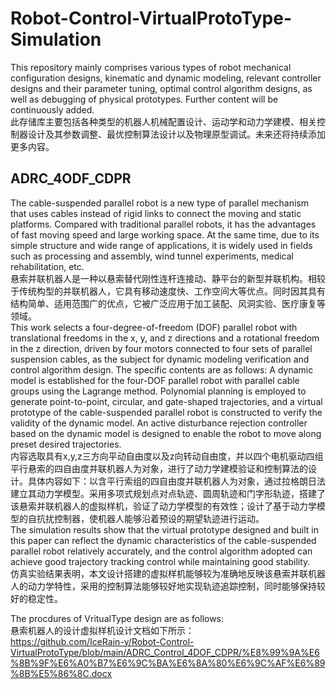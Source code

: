 # Robot-Control-VirtualProtoType-Simulation
This repository mainly comprises various types of robot mechanical configuration designs, kinematic and dynamic modeling, relevant controller designs and their parameter tuning, optimal control algorithm designs, as well as debugging of physical prototypes.  Further content will be continuously added.  
此存储库主要包括各种类型的机器人机械配置设计、运动学和动力学建模、相关控制器设计及其参数调整、最优控制算法设计以及物理原型调试。未来还将持续添加更多内容。  
## ADRC_4ODF_CDPR
   The cable-suspended parallel robot is a new type of parallel mechanism that uses cables instead of rigid links to connect the moving and static platforms. Compared with traditional parallel robots, it has the advantages of fast moving speed and large working space. At the same time, due to its simple structure and wide range of applications, it is widely used in fields such as processing and assembly, wind tunnel experiments, medical rehabilitation, etc.   
悬索并联机器人是一种以悬索替代刚性连杆连接动、静平台的新型并联机构。相较于传统构型的并联机器人，它具有移动速度快、工作空间大等优点。同时因其具有结构简单、适用范围广的优点，它被广泛应用于加工装配、风洞实验、医疗康复等领域。  
This work selects a four-degree-of-freedom (DOF) parallel robot with translational freedoms in the x, y, and z directions and a rotational freedom in the z direction, driven by four motors connected to four sets of parallel suspension cables, as the subject for dynamic modeling verification and control algorithm design. The specific contents are as follows: A dynamic model is established for the four-DOF parallel robot with parallel cable groups using the Lagrange method. Polynomial planning is employed to generate point-to-point, circular, and gate-shaped trajectories, and a virtual prototype of the cable-suspended parallel robot is constructed to verify the validity of the dynamic model. An active disturbance rejection controller based on the dynamic model is designed to enable the robot to move along preset desired trajectories.  
内容选取具有x,y,z三方向平动自由度以及z向转动自由度，并以四个电机驱动四组平行悬索的四自由度并联机器人为对象，进行了动力学建模验证和控制算法的设计。具体内容如下：以含平行索组的四自由度并联机器人为对象，通过拉格朗日法建立其动力学模型。采用多项式规划点对点轨迹、圆周轨迹和门字形轨迹，搭建了该悬索并联机器人的虚拟样机，验证了动力学模型的有效性；设计了基于动力学模型的自抗扰控制器，使机器人能够沿着预设的期望轨迹进行运动。   
The simulation results show that the virtual prototype designed and built in this paper can reflect the dynamic characteristics of the cable-suspended parallel robot relatively accurately, and the control algorithm adopted can achieve good trajectory tracking control while maintaining good stability.  
    仿真实验结果表明，本文设计搭建的虚拟样机能够较为准确地反映该悬索并联机器人的动力学特性，采用的控制算法能够较好地实现轨迹追踪控制，同时能够保持较好的稳定性。  

   The procdures of VritualType design are as follows:  
   悬索机器人的设计虚拟样机设计文档如下所示：    
https://github.com/IceRain-y/Robot-Control-VirtualProtoType/blob/main/ADRC_Control_4DOF_CDPR/%E8%99%9A%E6%8B%9F%E6%A0%B7%E6%9C%BA%E6%8A%80%E6%9C%AF%E6%89%8B%E5%86%8C.docx
